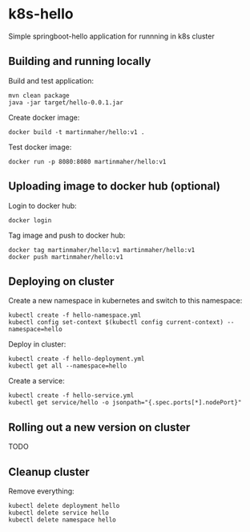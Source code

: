 # k8s-hello
Simple springboot-hello application for runnning in k8s cluster

## Building and running locally

Build and test application:
```
mvn clean package
java -jar target/hello-0.0.1.jar
```

Create docker image:
```
docker build -t martinmaher/hello:v1 .
```

Test docker image:
```
docker run -p 8080:8080 martinmaher/hello:v1
```

## Uploading image to docker hub (optional)

Login to docker hub:
```
docker login
```

Tag image and push to docker hub:
```
docker tag martinmaher/hello:v1 martinmaher/hello:v1
docker push martinmaher/hello:v1
```

## Deploying on cluster

Create a new namespace in kubernetes and switch to this namespace:
```
kubectl create -f hello-namespace.yml
kubectl config set-context $(kubectl config current-context) --namespace=hello
```

Deploy in cluster:
```
kubectl create -f hello-deployment.yml
kubectl get all --namespace=hello
```

Create a service:
```
kubectl create -f hello-service.yml
kubectl get service/hello -o jsonpath="{.spec.ports[*].nodePort}"
```

## Rolling out a new version on cluster

TODO 

## Cleanup cluster

Remove everything:
```
kubectl delete deployment hello
kubectl delete service hello
kubectl delete namespace hello
```
